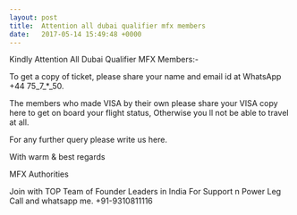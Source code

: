 ```yaml
---
layout: post
title:  Attention all dubai qualifier mfx members
date:   2017-05-14 15:49:48 +0000
---
```



Kindly Attention All Dubai Qualifier MFX Members:-

To get a copy of ticket, please share your name and email id at WhatsApp +44 75_7_*_50.

The members who made VISA by their own please share your VISA copy here to get on board your flight status, Otherwise you ll not be able to travel at all.

For any further query please write us here.

With warm & best regards

MFX Authorities

Join with TOP Team of Founder Leaders in India For Support n Power Leg Call and whatsapp me. +91-9310811116